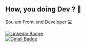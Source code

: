 ## How, you doing Dev ? 👋

<!--
**dallington/dallington** is a ✨ _special_ ✨ repository because its `README.md` (this file) appears on your GitHub profile.

Here are some ideas to get you started:

- 🔭 I’m currently working on ...
- 🌱 I’m currently learning ...
- 👯 I’m looking to collaborate on ...
- 🤔 I’m looking for help with ...
- 💬 Ask me about ...
- 📫 How to reach me: ...
- 😄 Pronouns: ...
- ⚡ Fun fact: ...
-->

Sou um Front-end Developer :computer:
 
[![Linkedin Badge](https://img.shields.io/badge/-Dallington&nbsp;Augusto-blue?style=flat-square&logo=Linkedin&logoColor=white&link=https://www.linkedin.com/in/dallington/)](https://www.linkedin.com/in/dallington/)
<br/>
[![Gmail Badge](https://img.shields.io/badge/-dallington.augusto@gmail.com-c14438?style=flat-square&logo=Gmail&logoColor=white&link=mailto:dallington.augusto@gmail.com)](mailto:dallington.augusto@gmail.com)

